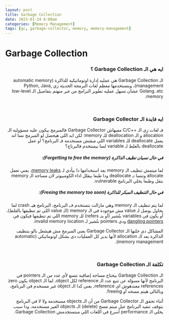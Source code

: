 ```yaml
---
layout: post
title: Garbage Collection
date: 2023-01-24 8:00am
categories: [Memory Management]
tags: [gc, garbage-collector, memory, memory-management]
---
```

<h1> Garbage Collection </h1>

<h3 dir="rtl" lang="ar">ايه هي الـ Garbage Collection ؟</h3>
<p dir="rtl" lang="ar">
الـ Garbage Collection هي عمليه إدارة اوتوماتيكية للذاكرة (automatic memory management)، وبتستخدمها معظم لغات البرمجة الحديثة زي Python, Java, Golang..etc عشان تسهل عمليه تطوير البرامج من غير منهتم بتفاصيل الـ low-level memory.
</p>

<br>

<h3 dir="rtl" lang="ar"> ايه فايدة الـ Garbage Collector</h3>

<p dir="rtl" lang="ar">
فـ لغات زي الـ ++C/C مفيهاش Garbage Collector فالمبرمج بيكون عليه مسؤولية الـ allocation و الـ deallocation للـ memory؛ لكن ايه اللي هيحصل لو المبرمج نسا انه يعمل deallocate للـ variables اللي مبقتش مستخدمة فـ البرنامج؟ او عمل deallocate بالغلط لـ variable لسا بيستخدم فالبرناج؟

<h5 dir="rtl" lang="ar">في حال نسيان تظيف الذاكرة (Forgetting to free the memory):</h5>

<p dir="rtl" lang="ar">
لما ميتمش تنظيف الـ memory بعد استخدامها دا بيأدي لـ <a href="https://en.wikipedia.org/wiki/Memory_leak">memory leaks</a>، يعني تعمل allocate وتنسا تـ deallocate ودا طبعا بيقلل اداء الكومبيوتر لان مساحة الـ memory بتقل وطبعا يخلي البرنامج vulnerable.
</p>

<h5 dir="rtl" lang="ar"> في حال التنظيف المبكر للذاكرة (Freeing the memory too soon):</h5>

<p dir="rtl" lang="ar">
لما يتم تنظيف الـ memory وهي مازالت بتستخدم ف البرنامج، البرنامج هيـ crash لما يحاول يوصل لـ value مش موجودة في الـ memory (الـ value اللي تم تنظيفها بالغلط)، أو يكون في variables بتُشير (أو بتـ refers) للـ memory اللي تم تنظيفها فيكون في <a href="https://en.wikipedia.org/wiki/Dangling_pointer">dangling pointers</a> ودي pointers بتُشير لـ invalid memory location.
</p>
<p dir="rtl" lang="ar">
المشاكل دي حلتها الـ Garbage Collector يعني  المبرمج مش هيشغل بالو بتنظيف الذاكرة بعد الـ allocation لأنها بدير كل العمليات دي بشكل اوتوماتيكي (automatic memory management).
</p>

<br>

<h3 dir="rtl" lang="ar">تكلفة الـ Garbage Collection</h3>

<p dir="rtl" lang="ar">
الـ Garbage Collection بيحتاج مساحة إضافية تتسع لأي عدد من الـ pointers في البرنامج لأنها مسؤلة عن تتبع عدد الـ reference لكل object، لما الـ object يكون zero references معندهوش اي reference، يعني كدا الـ object غير مستخدم في البرنامج، وبالتالي هيتم مسحه أو freeing.
</p>
<p dir="rtl" lang="ar">
أثناء تحقق الـ Garbage Collector من أن الـ objects مستخدمة ولا لا في البرنامج بتوقف تنفيد البرنامج عبل ميتم مسح (delete) الـ objects الغير مستخدمة، ودا سبب يخلي الـ performance أسرع في اللغات اللي مبتستخدمش Garbage Collection.
</p>
